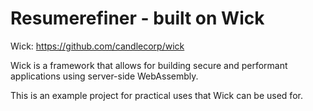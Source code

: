 # Resumerefiner - built on Wick

Wick: https://github.com/candlecorp/wick

Wick is a framework that allows for building secure and performant applications using server-side WebAssembly.

This is an example project for practical uses that Wick can be used for.

